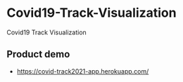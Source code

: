 # Covid19-Track-Visualization
Covid19 Track Visualization

## Product demo 
- https://covid-track2021-app.herokuapp.com/
